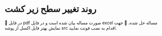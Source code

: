 # روند تغییر سطح زیر کشت
📌 در فایل pdf صورت مساله بیان شده است و در فایل excel مساله حل شده.
📌 جهت نمایش بهتر فایل اکسل از پوشه src اقدام به نصب فونت نمایید.
